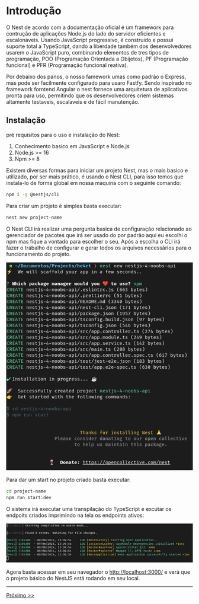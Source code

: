 # Introdução

O Nest de acordo com a documentação oficial é um framework para contrução de aplicações Node.js do lado do servidor eficientes e escalonáveis. Usando JavaScript progressivo, é construido e possui suporte total a TypeScript, dando a liberdade também dos desenvolvedores usarem o JavaScript puro, combinando elementos de tres tipos de programação, POO (Programação Orientada a Obijetos), PF (Programação funcional) e PFR (Programação funcional reativa).

Por debaixo dos panos, o nosso famework umas como padrão o Express, mas pode ser facilmente configurado para usaro Fastfy. Sendo inspirado no framework forntend Angular o nest fornece uma arquitetura de aplicativos pronta para uso, permitindo que os desenvolvedores criem sistemas altamente testaveis, escalaveis e de fácil manutenção.

## Instalação

pré requisitos para o uso e instalação do Nest:

1. Conhecimento basico em JavaScript e Node.js
2. Node.js >= 16
3. Npm >= 8

Existem diversas formas para iniciar um projeto Nest, mas o mais basico e utilizado, por ser mais prático, é usando o Nest CLI, para isso temos que instala-lo de forma global em nossa maquina com o seguinte comando:

```bash
npm i -g @nestjs/cli
```

Para criar um projeto é simples basta executar:

```bash
nest new project-name
```

O Nest CLI irá realizar uma pergunta basica de configuração relacionado ao gerenciador de pacotes que irá ser usado do por padrão aqui eu escolhi o npm mas fique a vontado para escolher o seu. Após a escolha o CLI irá fazer o trabalho de configurar e gerar todos os arquivos necessários para o funcionamento do projeto.

![configure_nest](../images/configure_nest.png)

Para dar um start no projeto criado basta executar:

```bash
cd project-name
npm run start:dev
```

O sistema irá executar uma transpilação do TypeScript e excutar os endpoits criados imprimindo na tela os endpoints ativos:

![start_nest](../images/start_nest.png)

Agora basta acessar em seu navegador o [http://localhost:3000/](http://localhost:3000/) e verá que o projeto básico do NestJS está rodando em seu local.

---
[Próximo >>](./2-primeiros-passos.md)
